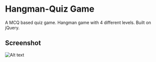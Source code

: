 # Hangman-Quiz Game
A MCQ based quiz game. Hangman game with 4 different levels. Built on jQuery.

## Screenshot
![Alt text](https://drive.google.com/uc?export=view&id=1FGD1XbqPPINFHuqIkGEX1f_J1huQio1r)
